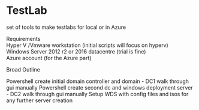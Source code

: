 # TestLab
set of tools to make testlabs for local or in Azure

Requirements  
Hyper V /Vmware workstation (initial scripts will focus on hyperv)  
Windows Server 2012 r2 or 2016 datacentre (trial is fine)  
Azure account (for the Azure part)  

Broad Outline

Powershell create initial domain controller and domain - DC1
walk through gui manually
Powershell create second dc and windows deployment server - DC2
walk through gui manually
Setup WDS with config files and isos for any further server creation